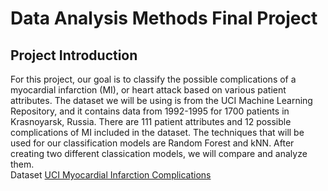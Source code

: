 # Data Analysis Methods Final Project
## Project Introduction
For this project, our goal is to classify the possible complications of a myocardial infarction (MI), or heart attack based on various patient attributes. The dataset we will be using is from the UCI Machine Learning Repository, and it contains data from 1992-1995 for 1700 patients in Krasnoyarsk, Russia. There are 111 patient attributes and 12 possible complications of MI included in the dataset. The techniques that will be used for our classification models are Random Forest and kNN. After creating two different classication models, we will compare and analyze them.  
Dataset [UCI Myocardial Infarction Complications](https://archive.ics.uci.edu/dataset/579/myocardial+infarction+complications)
